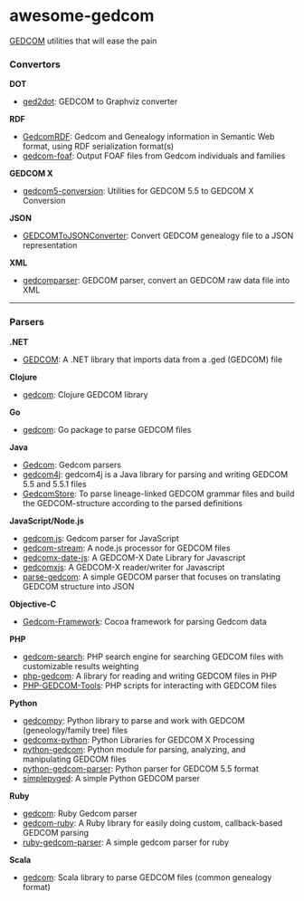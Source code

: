 # awesome-gedcom

[GEDCOM](https://en.wikipedia.org/wiki/GEDCOM) utilities that will ease the pain

### Convertors

**DOT**

* [ged2dot](https://github.com/vmiklos/ged2dot): GEDCOM to Graphviz converter

**RDF**

* [GedcomRDF](https://github.com/BruceWhealton/GedcomRDF): Gedcom and Genealogy information in Semantic Web format, using RDF serialization format(s)
* [gedcom-foaf](https://github.com/bricas/gedcom-foaf): Output FOAF files from Gedcom individuals and families

**GEDCOM X**

* [gedcom5-conversion](https://github.com/FamilySearch/gedcom5-conversion): Utilities for GEDCOM 5.5 to GEDCOM X Conversion

**JSON**

* [GEDCOMToJSONConverter](https://github.com/PatKayongo/GEDCOMToJSONConverter): Convert GEDCOM genealogy file to a JSON representation

**XML**

* [gedcomparser](https://github.com/alfredxiao/gedcomparser): GEDCOM parser, convert an GEDCOM raw data file into XML

---

### Parsers

**.NET**

* [GEDCOM](https://github.com/prm9894/GEDCOM): A .NET library that imports data from a .ged (GEDCOM) file

**Clojure**

* [gedcom](https://github.com/geni/gedcom): Clojure GEDCOM library

**Go**

* [gedcom](https://github.com/iand/gedcom): Go package to parse GEDCOM files

**Java**

* [Gedcom](https://github.com/FamilySearch/Gedcom): Gedcom parsers
* [gedcom4j](https://github.com/frizbog/gedcom4j): gedcom4j is a Java library for parsing and writing GEDCOM 5.5 and 5.5.1 files
* [GedcomStore](https://github.com/thnaeff/GedcomStore): To parse lineage-linked GEDCOM grammar files and build the GEDCOM-structure according to the parsed definitions

**JavaScript/Node.js**

* [gedcom.js](https://github.com/dcapwell/gedcom.js): Gedcom parser for JavaScript
* [gedcom-stream](https://github.com/connrs/gedcom-stream): A node.js processor for GEDCOM files
* [gedcomx-date-js](https://github.com/trepo/gedcomx-date-js): A GEDCOM-X Date Library for Javascript
* [gedcomxjs](https://github.com/mmealling/gedcomxjs): A GEDCOM-X reader/writer for Javascript
* [parse-gedcom](https://github.com/tmcw/parse-gedcom): A simple GEDCOM parser that focuses on translating GEDCOM structure into JSON

**Objective-C**

* [Gedcom-Framework](https://github.com/mikkelee/Gedcom-Framework): Cocoa framework for parsing Gedcom data

**PHP**

* [gedcom-search](https://github.com/stuporglue/gedcom-search): PHP search engine for searching GEDCOM files with customizable results weighting
* [php-gedcom](https://github.com/mrkrstphr/php-gedcom): A library for reading and writing GEDCOM files in PHP
* [PHP-GEDCOM-Tools](https://github.com/cfinke/PHP-GEDCOM-Tools): PHP scripts for interacting with GEDCOM files

**Python**

* [gedcompy](https://github.com/rory/gedcompy): Python library to parse and work with GEDCOM (geneology/family tree) files
* [gedcomx-python](https://github.com/chrisworley/gedcomx-python): Python Libraries for GEDCOM X Processing
* [python-gedcom](https://github.com/madprime/python-gedcom): Python module for parsing, analyzing, and manipulating GEDCOM files
* [python-gedcom-parser](https://github.com/rootsdev/python-gedcom-parser): Python parser for GEDCOM 5.5 format
* [simplepyged](https://github.com/dijxtra/simplepyged): A simple Python GEDCOM parser

**Ruby**

* [gedcom](https://github.com/rbur004/gedcom): Ruby Gedcom parser
* [gedcom-ruby](https://github.com/binary011010/gedcom-ruby): A Ruby library for easily doing custom, callback-based GEDCOM parsing
* [ruby-gedcom-parser](https://github.com/mikefarmer/ruby-gedcom-parser): A simple gedcom parser for ruby

**Scala**

* [gedcom](https://github.com/davidmoten/gedcom): Scala library to parse GEDCOM files (common genealogy format)
